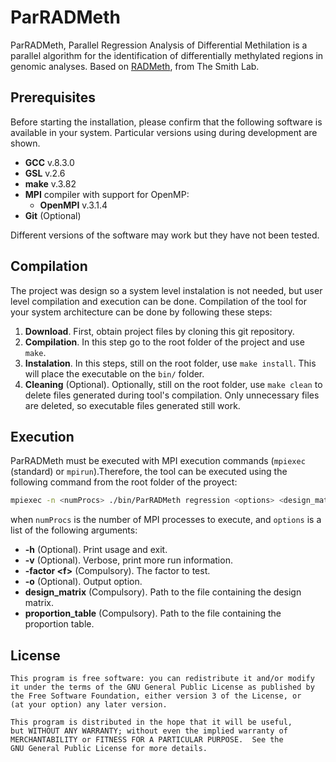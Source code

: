 # ParRADMeth
ParRADMeth, Parallel Regression Analysis of Differential Methilation is a parallel algorithm for the identification of differentially methylated regions in genomic analyses. Based on [RADMeth](http://smithlabresearch.org/software/radmeth/), from The Smith Lab.

Prerequisites
-------------

Before starting the installation, please confirm that the following software is available
in your system. Particular versions using during development are shown.

 - **GCC** v.8.3.0
 - **GSL** v.2.6
 - **make** v.3.82
 - **MPI** compiler with support for OpenMP:
     - **OpenMPI** v.3.1.4
 - **Git** (Optional)

Different versions of the software may work but they have not been tested.

Compilation
-----------

The project was design so a system level instalation is not needed, but user level compilation and execution can be done. Compilation of the tool for your system architecture can be done by following these steps:

1. **Download**. First, obtain project files by cloning this git repository.
2. **Compilation**. In this step go to the root folder of the project and use ```make```.
3. **Instalation**. In this steps, still on the root folder, use ```make install```. This will place the executable on the ```bin/``` folder.
4. **Cleaning** (Optional). Optionally, still on the root folder, use ```make clean``` to delete files generated during tool's compilation. Only unnecessary files are deleted, so executable files generated still work.

Execution
---------

ParRADMeth must be executed with MPI execution commands (```mpiexec``` (standard) or ```mpirun```).Therefore, the tool can be executed using the following command from the root folder of the proyect:

``` sh
mpiexec -n <numProcs> ./bin/ParRADMeth regression <options> <design_matrix> <proportion_table>
```

when ```numProcs``` is the number of MPI processes to execute, and ```options``` is a list of the following arguments:

 - **-h** (Optional). Print usage and exit.
 - **-v** (Optional). Verbose, print more run information.
 - **-factor \<f\>** (Compulsory). The factor to test.
 - **-o** (Optional). Output option.
 - **design_matrix** (Compulsory). Path to the file containing the design matrix.
 - **proportion_table** (Compulsory). Path to the file containing the proportion table.

License
-------

    This program is free software: you can redistribute it and/or modify
    it under the terms of the GNU General Public License as published by
    the Free Software Foundation, either version 3 of the License, or
    (at your option) any later version.

    This program is distributed in the hope that it will be useful,
    but WITHOUT ANY WARRANTY; without even the implied warranty of
    MERCHANTABILITY or FITNESS FOR A PARTICULAR PURPOSE.  See the
    GNU General Public License for more details.
